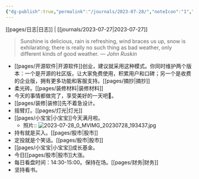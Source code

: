 ```yaml
---
{"dg-publish":true,"permalink":"/journals/2023-07-28/","noteIcon":"1","created":"2023-07-28T09:35:49.902+08:00","updated":""}
---
```


[[pages/日志\|日志]] | [[journals/2023-07-27\|2023-07-27]]
> Sunshine is delicious, rain is refreshing, wind braces us up, snow is exhilarating; there is really no such thing as bad weather, only different kinds of good weather.
> — <cite>John Ruskin</cite>
- [[pages/开源软件\|开源软件]]创业，建议就采用这种模式。你同时维护两个版本：一个是开源的社区版，让大家免费使用，积累用户和口碑；另一个是收费的企业版，拥有更多功能和客服支持。[[pages/摘抄\|摘抄]]
- 柔光砖。[[pages/装修材料\|装修材料]]
- 今天的事情都做完了，享受美好的一天吧🤪。
- [[pages/装修\|装修]]先不着急设计。
- 摇臂灯。[[pages/灯光\|灯光]]
- [[pages/小宝宝\|小宝宝]]今天满月啦。
	- 照片:: ![2023-07-28_0_MVIMG_20230728_193437.jpg](/img/user/assets/2023-07-28_0_MVIMG_20230728_193437.jpg)
- 持有就是买入。[[pages/股市\|股市]] 
- 定投就是个笑话。[[pages/股市\|股市]] 
- [[pages/小宝宝\|小宝宝]]成长基金。
- 今日[[pages/股市\|股市]]大涨。
- 每日看盘时间：14:30-15:00。保持在场。[[pages/财务\|财务]] 
- 坚持看书。